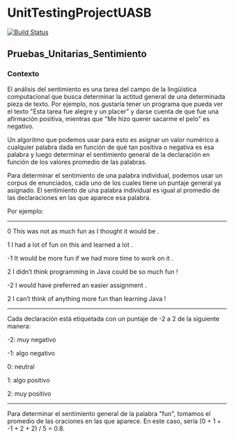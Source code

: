 # UnitTestingProjectUASB
[![Build Status](https://travis-ci.org/claudiasg/UnitTestingProjectUASB.svg?branch=master)](https://travis-ci.org/claudiasg/UnitTestingProjectUASB)

## Pruebas_Unitarias_Sentimiento

### Contexto
El análisis del sentimiento es una tarea del campo de la lingüística computacional que busca determinar la actitud general de una determinada pieza de texto. Por ejemplo, nos gustaría tener un programa que pueda ver el texto "Esta tarea fue alegre y un placer" y darse cuenta de que fue una afirmación positiva, mientras que "Me hizo querer sacarme el pelo" es negativo.

Un algoritmo que podemos usar para esto es asignar un valor numérico a cualquier palabra dada en función de qué tan positiva o negativa es esa palabra y luego determinar el sentimiento general de la declaración en función de los valores promedio de las palabras.

Para determinar el sentimiento de una palabra individual, podemos usar un corpus de enunciados, cada uno de los cuales tiene un puntaje general ya asignado. El sentimiento de una palabra individual es igual al promedio de las declaraciones en las que aparece esa palabra.

Por ejemplo:

--------------------------------------------------------------------------------

0 This was not as much fun as I thought it would be .

1 I had a lot of fun on this and learned a lot .

-1 It would be more fun if we had more time to work on it .

2 I didn’t think programming in Java could be so much fun !

-2 I would have preferred an easier assignment .

2 I can’t think of anything more fun than learning Java !

----------------------------------------------------------------------------------

Cada declaración está etiquetada con un puntaje de -2 a 2 de la siguiente manera:

-2: muy negativo

-1: algo negativo

 0: neutral

1: algo positivo

2: muy positivo

------------------------------------------------------------------------------------------------------------------

Para determinar el sentimiento general de la palabra "fun",  tomamos el promedio de las oraciones en las que aparece. En este caso, sería (0 + 1 + -1 + 2 + 2) / 5 = 0.8.
